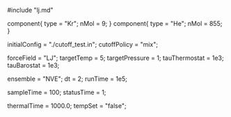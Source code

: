 #include "lj.md"

component{
  type = "Kr";
  nMol = 9;
}
component{
  type = "He";
  nMol = 855;
}

initialConfig = "./cutoff_test.in";
cutoffPolicy = "mix";

forceField = "LJ";
targetTemp = 5;
targetPressure = 1;
tauThermostat = 1e3;
tauBarostat = 1e3;

ensemble = "NVE";
dt = 2;
runTime = 1e5;

sampleTime = 100;
statusTime = 1;

thermalTime = 1000.0;
tempSet = "false";

